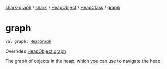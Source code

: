 [shark-graph](../../../index.md) / [shark](../../index.md) / [HeapObject](../index.md) / [HeapClass](index.md) / [graph](./graph.md)

# graph

`val graph: `[`HeapGraph`](../../-heap-graph/index.md)

Overrides [HeapObject.graph](../graph.md)

The graph of objects in the heap, which you can use to navigate the heap.

